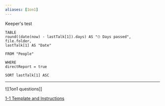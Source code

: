 ```yaml
---
aliases: [1on1]
---
```

Keeper's test

```dataview
TABLE 
round((date(now) - lastTalk[1]).days) AS "⏱ Days passed",
file.folder,
lastTalk[1] AS "Date"

FROM "People" 

WHERE 
directReport = true

SORT lastTalk[1] ASC
```

----

![[1on1 questions]]

[1-1 Template and Instructions](https://docs.google.com/document/d/1j7ZNWTh9ClS0PZHrpZXGk879pv9LXDWt6sjaq1uA-zA/edit)

